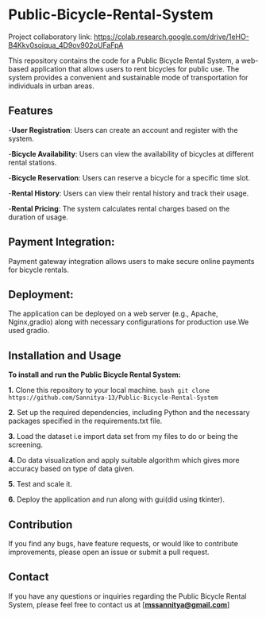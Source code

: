 # Public-Bicycle-Rental-System #
   Project collaboratory  link: https://colab.research.google.com/drive/1eHO-B4Kkv0soiqua_4D9ov902oUFaFpA
   

This repository contains the code for a Public Bicycle Rental System, a web-based application that allows users to rent bicycles for public use. The system provides a convenient and sustainable mode of transportation for individuals in urban areas.

## Features
-**User Registration**: Users can create an account and register with the system.

-**Bicycle Availability**: Users can view the availability of bicycles at different rental stations.

-**Bicycle Reservation**: Users can reserve a bicycle for a specific time slot.

-**Rental History**: Users can view their rental history and track their usage.

-**Rental Pricing**: The system calculates rental charges based on the duration of usage.

## Payment Integration: 
Payment gateway integration allows users to make secure online payments for bicycle rentals.

## Deployment:
The application can be deployed on a web server (e.g., Apache, Nginx,gradio) along with necessary configurations for production use.We used gradio.

## Installation and Usage

**To install and run the Public Bicycle Rental System:**

**1.** Clone this repository to your local machine.
       ```bash
   git clone https://github.com/Sannitya-13/Public-Bicycle-Rental-System
     ```

**2.** Set up the required dependencies, including Python and the necessary packages specified in the requirements.txt file.

**3.** Load the dataset i.e import data set from my files to do or being the screening.

**4.** Do data visualization and apply suitable algorithm which gives more accuracy based on type of data given.

**5.** Test and scale it.

**6.** Deploy the application and run along with gui(did using tkinter).

## Contribution
If you find any bugs, have feature requests, or would like to contribute improvements, please open an issue or submit a pull request.

## Contact
If you have any questions or inquiries regarding the Public Bicycle Rental System, please feel free to contact us at [**mssannitya@gmail.com**]
